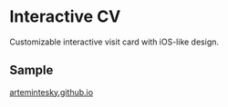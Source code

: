 # Interactive CV

Customizable interactive visit card with iOS-like design.

## Sample

[artemintesky.github.io](https://arteminthesky.github.io)

